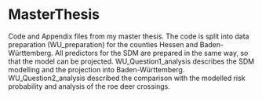 # MasterThesis
Code and Appendix files from my master thesis.
The code is split into data preparation (WU_preparation) for the counties Hessen and Baden-Württemberg. All predictors for the SDM are prepared in the same way, so that the model can be projected.
WU_Question1_analysis describes the SDM modelling and the projection into Baden-Württemberg.
WU_Question2_analysis described the comparison with the modelled risk probability and analysis of the roe deer crossings.
